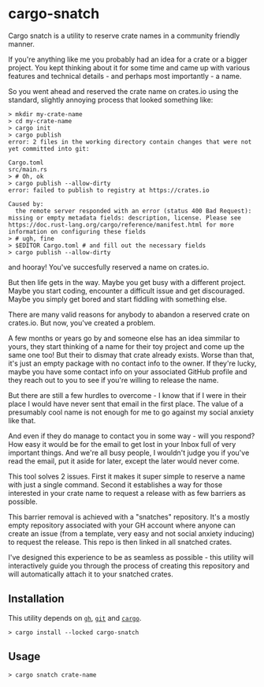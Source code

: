 # cargo-snatch
Cargo snatch is a utility to reserve crate names in a community friendly manner.

If you're anything like me you probably had an idea for a crate or a bigger project. You kept thinking about it for some time and came up with various features and technical details - and perhaps most importantly - a name.

So you went ahead and reserved the crate name on crates.io using the standard, slightly annoying process that looked something like:
```
> mkdir my-crate-name
> cd my-crate-name
> cargo init
> cargo publish
error: 2 files in the working directory contain changes that were not yet committed into git:

Cargo.toml
src/main.rs
> # Oh, ok
> cargo publish --allow-dirty
error: failed to publish to registry at https://crates.io

Caused by:
  the remote server responded with an error (status 400 Bad Request): missing or empty metadata fields: description, license. Please see https://doc.rust-lang.org/cargo/reference/manifest.html for more information on configuring these fields
> # ugh, fine
> $EDITOR Cargo.toml # and fill out the necessary fields
> cargo publish --allow-dirty
```

and hooray! You've succesfully reserved a name on crates.io.

But then life gets in the way. Maybe you get busy with a different project. Maybe you start coding, encounter a difficult issue and get discouraged. Maybe you simply get bored and start fiddling with something else.

There are many valid reasons for anybody to abandon a reserved crate on crates.io. But now, you've created a problem.

A few months or years go by and someone else has an idea simmilar to yours, they start thinking of a name for their toy project and come up the same one too! But their to dismay that crate already exists. Worse than that, it's just an empty package with no contact info to the owner. If they're lucky, maybe you have some contact info on your associated GitHub profile and they reach out to you to see if you're willing to release the name.

But there are still a few hurdles to overcome - I know that if I were in their place I would have never sent that email in the first place. The value of a presumably cool name is not enough for me to go against my social anxiety like that.

And even if they do manage to contact you in some way - will you respond? How easy it would be for the email to get lost in your Inbox full of very important things. And we're all busy people, I wouldn't judge you if you've read the email, put it aside for later, except the later would never come.

This tool solves 2 issues. First it makes it super simple to reserve a name with just a single command. Second it establishes a way for those interested in your crate name to request a release with as few barriers as possible. 

This barrier removal is achieved with a "snatches" repository. It's a mostly empty repository associated with your GH account where anyone can create an issue (from a template, very easy and not social anxiety inducing) to request the release. This repo is then linked in all snatched crates.

I've designed this experience to be as seamless as possible - this utility will interactively guide you through the process of creating this repository and will automatically attach it to your snatched crates.

## Installation
This utility depends on [`gh`](https://cli.github.com/), [`git`](https://git-scm.com/) and [`cargo`](https://www.rust-lang.org/tools/install).

```
> cargo install --locked cargo-snatch
```

## Usage
```
> cargo snatch crate-name
```

